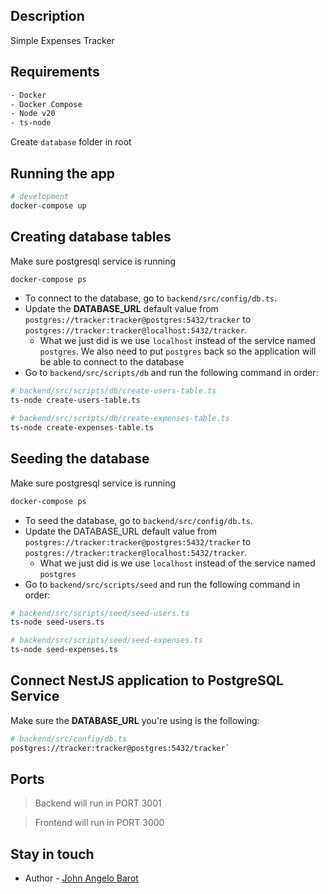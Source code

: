 ## Description

Simple Expenses Tracker

## Requirements
```bash
- Docker
- Docker Compose
- Node v20
- ts-node
```

Create `database` folder in root

## Running the app

```bash
# development
docker-compose up
```

## Creating database tables

Make sure postgresql service is running
```bash
docker-compose ps
```

- To connect to the database, go to `backend/src/config/db.ts`.
- Update the **DATABASE_URL** default value from `postgres://tracker:tracker@postgres:5432/tracker` to `postgres://tracker:tracker@localhost:5432/tracker`.
  - What we just did is we use `localhost` instead of the service named `postgres`. We also need to put `postgres` back so the application will be able to connect to the database
- Go to `backend/src/scripts/db` and run the following command in order:
```bash
# backend/src/scripts/db/create-users-table.ts
ts-node create-users-table.ts

# backend/src/scripts/db/create-expenses-table.ts
ts-node create-expenses-table.ts
```

## Seeding the database

Make sure postgresql service is running
```bash
docker-compose ps
```

- To seed the database, go to `backend/src/config/db.ts`.
- Update the DATABASE_URL default value from `postgres://tracker:tracker@postgres:5432/tracker` to `postgres://tracker:tracker@localhost:5432/tracker`.
  - What we just did is we use `localhost` instead of the service named `postgres`
- Go to `backend/src/scripts/seed` and run the following command in order:
```bash
# backend/src/scripts/seed/seed-users.ts
ts-node seed-users.ts

# backend/src/scripts/seed/seed-expenses.ts
ts-node seed-expenses.ts
```

## Connect NestJS application to PostgreSQL Service
Make sure the **DATABASE_URL** you're using is the following:
```bash
# backend/src/config/db.ts
postgres://tracker:tracker@postgres:5432/tracker`
```

## Ports
> Backend will run in PORT 3001

> Frontend will run in PORT 3000

## Stay in touch

- Author - [John Angelo Barot](https://angelobarot.com)
